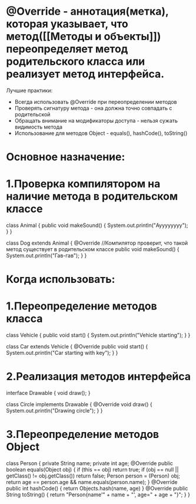 # @Override - аннотация(метка), которая указывает, что метод([[Методы и объекты]])  переопределяет метод родительского класса или реализует метод интерфейса.



Лучшие практики:
- Всегда использовать @Override при переопределении методов
- Проверять сигнатуру метода - она должна точно совпадать с родительской
- Обращать внимание на модификаторы доступа - нельзя сужать видимость метода
- Использование для методов Object - equals(), hashCode(), toString()


# Основное назначение:
# 1.Проверка компилятором на наличие метода в родительском классе

class Animal {
	public void makeSound() {
		System.out.println("Ауууууууу");
	}
}

class Dog extends Animal {
	@Override //Компилятор проверит, что такой метод существует в родительском классе
	public void makeSound() {
		System.out.println("Гав-гав");
	}
}


# Когда использовать:
# 1.Переопределение методов класса
class Vehicle {
	public void start() {
		System.out.println("Vehicle starting");
	}
}

class Car extends Vehicle {
	@Override
	public void start() {
		System.out.println("Car starting with key");
	}
}
# 2.Реализация методов интерфейса
interface Drawable {
	void draw();
}

class Circle implements Drawable {
	@Override
	void draw() {
		System.out.println("Drawing circle");
	}
}
# 3.Переопределение методов Object
class Person {
	private String name;
	private int age;
	 @Override
	 public boolean equals(Object obj) {
	 if (this == obj) return true;
	 if (obj == null || getClass() != obj.getClass()) return false;
	 Person person = (Person) obj;
	 return age == person.age && name.equals(person.name);
	 }
	 @Override
	 public int hashCode() {
		 return Objects.hash(name, age)
	 }
	 @Override
	 public String toString() {
	 return "Person{name'" + name + "', age=" + age + "}";
	 }
}